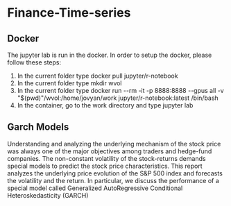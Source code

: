 # Finance-Time-series
## Docker
The jupyter lab is run in the docker. In order to setup the docker, please follow these steps:
1. In the current folder type docker pull jupyter/r-notebook
2. In the current folder type mkdir wvol
3. In the current folder type docker run  --rm -it -p 8888:8888  --gpus all -v "$(pwd)"/wvol:/home/jovyan/work jupyter/r-notebook:latest /bin/bash
4. In the container, go to the work directory and type jupyter lab

## Garch Models
Understanding and analyzing the underlying mechanism of the stock price was always one of the major objectives among traders and hedge-fund companies. The non-constant volatility of the stock-returns demands special models to predict the stock price characteristics. This report analyzes the underlying price evolution of the S&P 500 index and forecasts the volatility and the return. In particular, we discuss the performance of a special model called Generalized AutoRegressive Conditional Heteroskedasticity (GARCH)
